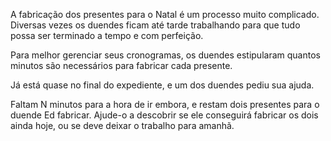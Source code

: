A fabricação dos presentes para o Natal é um processo muito complicado. Diversas vezes os duendes ficam até tarde trabalhando para que tudo possa ser terminado a tempo e com perfeição.

Para melhor gerenciar seus cronogramas, os duendes estipularam quantos minutos são necessários para fabricar cada presente.

Já está quase no final do expediente, e um dos duendes pediu sua ajuda.

Faltam N minutos para a hora de ir embora, e restam dois presentes para o duende Ed fabricar. Ajude-o a descobrir se ele conseguirá fabricar os dois ainda hoje, ou se deve deixar o trabalho para amanhã.
